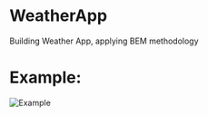 # WeatherApp
Building Weather App, applying BEM methodology

# Example:
![Example](https://github.com/therealpanda98/WeatherApp/blob/master/Screenshots/main.gif)

